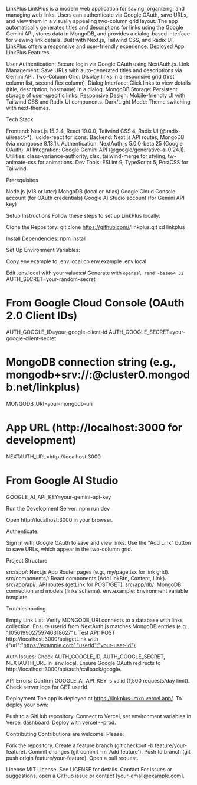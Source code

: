 LinkPlus
LinkPlus is a modern web application for saving, organizing, and managing web links. Users can authenticate via Google OAuth, save URLs, and view them in a visually appealing two-column grid layout. The app automatically generates titles and descriptions for links using the Google Gemini API, stores data in MongoDB, and provides a dialog-based interface for viewing link details. Built with Next.js, Tailwind CSS, and Radix UI, LinkPlus offers a responsive and user-friendly experience.
Deployed App: LinkPlus
Features

User Authentication: Secure login via Google OAuth using NextAuth.js.
Link Management: Save URLs with auto-generated titles and descriptions via Gemini API.
Two-Column Grid: Display links in a responsive grid (first column list, second flex column).
Dialog Interface: Click links to view details (title, description, hostname) in a dialog.
MongoDB Storage: Persistent storage of user-specific links.
Responsive Design: Mobile-friendly UI with Tailwind CSS and Radix UI components.
Dark/Light Mode: Theme switching with next-themes.

Tech Stack

Frontend: Next.js 15.2.4, React 19.0.0, Tailwind CSS 4, Radix UI (@radix-ui/react-*), lucide-react for icons.
Backend: Next.js API routes, MongoDB (via mongoose 8.13.1).
Authentication: NextAuth.js 5.0.0-beta.25 (Google OAuth).
AI Integration: Google Gemini API (@google/generative-ai 0.24.1).
Utilities: class-variance-authority, clsx, tailwind-merge for styling, tw-animate-css for animations.
Dev Tools: ESLint 9, TypeScript 5, PostCSS for Tailwind.

Prerequisites

Node.js (v18 or later)
MongoDB (local or Atlas)
Google Cloud Console account (for OAuth credentials)
Google AI Studio account (for Gemini API key)

Setup Instructions
Follow these steps to set up LinkPlus locally:

Clone the Repository:
git clone https://github.com/<your-username>/linkplus.git
cd linkplus


Install Dependencies:
npm install


Set Up Environment Variables:

Copy env.example to .env.local:cp env.example .env.local


Edit .env.local with your values:# Generate with `openssl rand -base64 32`
AUTH_SECRET=your-random-secret

# From Google Cloud Console (OAuth 2.0 Client IDs)
AUTH_GOOGLE_ID=your-google-client-id
AUTH_GOOGLE_SECRET=your-google-client-secret

# MongoDB connection string (e.g., mongodb+srv://<user>:<password>@cluster0.mongodb.net/linkplus)
MONGODB_URI=your-mongodb-uri

# App URL (http://localhost:3000 for development)
NEXTAUTH_URL=http://localhost:3000

# From Google AI Studio
GOOGLE_AI_API_KEY=your-gemini-api-key




Run the Development Server:
npm run dev

Open http://localhost:3000 in your browser.

Authenticate:

Sign in with Google OAuth to save and view links.
Use the "Add Link" button to save URLs, which appear in the two-column grid.



Project Structure

src/app/: Next.js App Router pages (e.g., my/page.tsx for link grid).
src/components/: React components (AddLinkBtn, Content, Link).
src/app/api/: API routes (getLink for POST/GET).
src/app/db/: MongoDB connection and models (links schema).
env.example: Environment variable template.

Troubleshooting

Empty Link List:
Verify MONGODB_URI connects to a database with links collection.
Ensure userId from NextAuth.js matches MongoDB entries (e.g., "105619902759746318627").
Test API: POST http://localhost:3000/api/getLink with {"url":"https://example.com","userId":"your-user-id"}.


Auth Issues:
Check AUTH_GOOGLE_ID, AUTH_GOOGLE_SECRET, NEXTAUTH_URL in .env.local.
Ensure Google OAuth redirects to http://localhost:3000/api/auth/callback/google.


API Errors:
Confirm GOOGLE_AI_API_KEY is valid (1,500 requests/day limit).
Check server logs for GET userId.



Deployment
The app is deployed at https://linkplus-lmxn.vercel.app/. To deploy your own:

Push to a GitHub repository.
Connect to Vercel, set environment variables in Vercel dashboard.
Deploy with vercel --prod.

Contributing
Contributions are welcome! Please:

Fork the repository.
Create a feature branch (git checkout -b feature/your-feature).
Commit changes (git commit -m 'Add feature').
Push to branch (git push origin feature/your-feature).
Open a pull request.

License
MIT License. See LICENSE for details.
Contact
For issues or suggestions, open a GitHub issue or contact [your-email@example.com].
